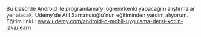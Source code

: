 Bu klasörde Android ile programlama'yı öğrenirkenki yapacağım alıştırmalar yer alacak.
Udemy'de Atıl Samancıoğlu'nun eğitiminden yardım alıyorum.
Eğitim linki : www.udemy.com/android-o-mobil-uygulama-dersi-kotlin-java/learn
